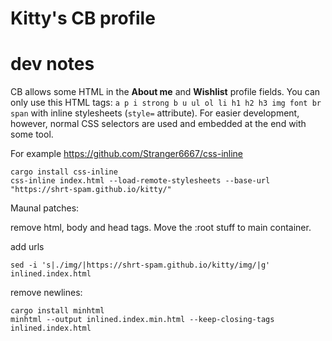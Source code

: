 # Kitty's CB profile

# dev notes
CB allows some HTML in the **About me** and **Wishlist** profile fields. You can only use this HTML tags: `a p i strong b u ul ol li h1 h2 h3 img font br span` with inline stylesheets (`style=` attribute).
For easier development, however, normal CSS selectors are used and embedded at the end with some tool.

For example https://github.com/Stranger6667/css-inline

``` 
cargo install css-inline
css-inline index.html --load-remote-stylesheets --base-url "https://shrt-spam.github.io/kitty/"
```



Maunal patches:

remove html, body and head tags. Move the :root stuff to main container.

add urls

```
sed -i 's|./img/|https://shrt-spam.github.io/kitty/img/|g' inlined.index.html
```

remove newlines:

```
cargo install minhtml
minhtml --output inlined.index.min.html --keep-closing-tags inlined.index.html
```